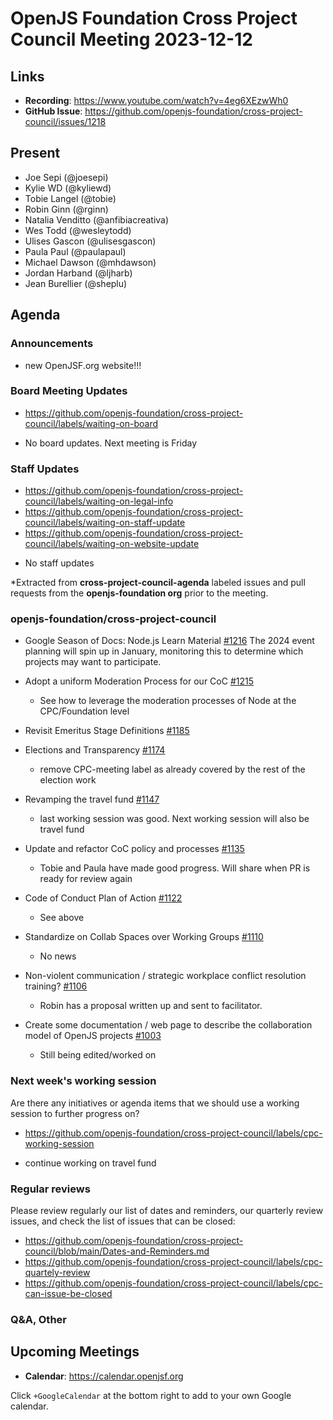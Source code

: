 # OpenJS Foundation Cross Project Council Meeting 2023-12-12

## Links

* **Recording**: https://www.youtube.com/watch?v=4eg6XEzwWh0
* **GitHub Issue**: https://github.com/openjs-foundation/cross-project-council/issues/1218

## Present

* Joe Sepi (@joesepi)
* Kylie WD (@kyliewd)
* Tobie Langel (@tobie) 
* Robin Ginn (@rginn)
* Natalia Venditto (@anfibiacreativa)
* Wes Todd (@wesleytodd)
* Ulises Gascon (@ulisesgascon)
* Paula Paul (@paulapaul)
* Michael Dawson (@mhdawson)
* Jordan Harband (@ljharb)
* Jean Burellier (@sheplu)

## Agenda

### Announcements

* new OpenJSF.org website!!!

### Board Meeting Updates

- https://github.com/openjs-foundation/cross-project-council/labels/waiting-on-board

* No board updates. Next meeting is Friday

### Staff Updates

- https://github.com/openjs-foundation/cross-project-council/labels/waiting-on-legal-info
- https://github.com/openjs-foundation/cross-project-council/labels/waiting-on-staff-update
- https://github.com/openjs-foundation/cross-project-council/labels/waiting-on-website-update

* No staff updates

*Extracted from **cross-project-council-agenda** labeled issues and pull requests from the **openjs-foundation org** prior to the meeting.

### openjs-foundation/cross-project-council

* Google Season of Docs: Node.js Learn Material [#1216](https://github.com/openjs-foundation/cross-project-council/issues/1216)
The 2024 event planning will spin up in January, monitoring this to determine which projects may want to participate.

* Adopt a uniform Moderation Process for our CoC [#1215](https://github.com/openjs-foundation/cross-project-council/issues/1215)
  * See how to leverage the moderation processes of Node at the CPC/Foundation level 

* Revisit Emeritus Stage Definitions [#1185](https://github.com/openjs-foundation/cross-project-council/issues/1185)

* Elections and Transparency [#1174](https://github.com/openjs-foundation/cross-project-council/issues/1174)
  * remove CPC-meeting label as already covered by the rest of the election work

* Revamping the travel fund [#1147](https://github.com/openjs-foundation/cross-project-council/issues/1147)
  * last working session was good. Next working session will also be travel fund

* Update and refactor CoC policy and processes [#1135](https://github.com/openjs-foundation/cross-project-council/pull/1135)
  * Tobie and Paula have made good progress. Will share when PR is ready for review again

* Code of Conduct Plan of Action [#1122](https://github.com/openjs-foundation/cross-project-council/issues/1122)
  * See above

* Standardize on Collab Spaces over Working Groups [#1110](https://github.com/openjs-foundation/cross-project-council/issues/1110)
  * No news

* Non-violent communication / strategic workplace conflict resolution training? [#1106](https://github.com/openjs-foundation/cross-project-council/issues/1106)
  * Robin has a proposal written up and sent to facilitator. 

* Create some documentation / web page to describe the collaboration model of OpenJS projects [#1003](https://github.com/openjs-foundation/cross-project-council/issues/1003)
  * Still being edited/worked on

### Next week's working session

Are there any initiatives or agenda items that we should use a working session to further progress on?
- https://github.com/openjs-foundation/cross-project-council/labels/cpc-working-session

* continue working on travel fund

### Regular reviews

Please review regularly our list of dates and reminders, our quarterly review issues, and check the list of issues that can be closed:

- https://github.com/openjs-foundation/cross-project-council/blob/main/Dates-and-Reminders.md
- https://github.com/openjs-foundation/cross-project-council/labels/cpc-quartely-review
- https://github.com/openjs-foundation/cross-project-council/labels/cpc-can-issue-be-closed

### Q&A, Other

## Upcoming Meetings

* **Calendar**: <https://calendar.openjsf.org>

Click `+GoogleCalendar` at the bottom right to add to your own Google calendar.

